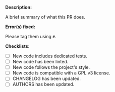 
**Description:**

A brief summary of what this PR does.

**Error(s) fixed:**

Please tag them using `#`.

**Checklists**:
- [ ] New code includes dedicated tests.
- [ ] New code has been linted.
- [ ] New code follows the project's style.
- [ ] New code is compatible with a GPL v3 license.
- [ ] CHANGELOG has been updated.
- [ ] AUTHORS has been updated.
